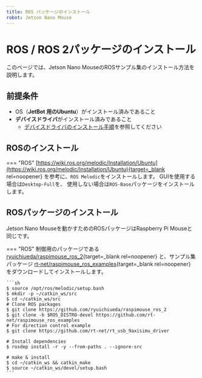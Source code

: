 ```yaml
---
title: ROS パッケージのインストール
robot: Jetson Nano Mouse
---
```


# ROS / ROS 2パッケージのインストール

このページでは、Jetson Nano MouseのROSサンプル集のインストール方法を説明します。

## 前提条件

- OS（**JetBot 用のUbuntu**）がインストール済みであること
- **デバイスドライバ**がインストール済みであること
    - [デバイスドライバのインストール手順](../driver/install.md)を参照してください

## ROSのインストール

=== "ROS"
    [https://wiki.ros.org/melodic/Installation/Ubuntu](https://wiki.ros.org/melodic/Installation/Ubuntu){target=_blank rel=noopener}
    を参考に、`ROS Melodic`をインストールします。
    GUIを使用する場合は`Desktop-Full`を、
    使用しない場合は`ROS-Base`パッケージをインストールします。

<!-- === "ROS 2"
    [https://docs.ros.org/en/foxy/Installation/Ubuntu-Install-Debians.html](https://docs.ros.org/en/foxy/Installation/Ubuntu-Install-Debians.html){target=_blank rel=noopener}
    を参考に、`ROS 2 Foxy`をインストールします。
    GUIを使用する場合は`Desktop-Full`を、
    使用しない場合は`ROS-Base`パッケージをインストールします。

    [https://docs.ros.org/en/foxy/Tutorials/Colcon-Tutorial.html](https://docs.ros.org/en/foxy/Tutorials/Colcon-Tutorial.html){target=_blank rel=noopener}
    を参考に、パッケージビルドツールの`colcon`をインストールします。 -->

## ROSパッケージのインストール

Jetson Nano Mouseを動かすためのROSパッケージはRaspberry Pi Mouseと同じです。

=== "ROS"
    制御用のパッケージである
    [ryuichiueda/raspimouse_ros_2](https://github.com/ryuichiueda/raspimouse_ros_2){target=_blank rel=noopener}
    と、サンプル集パッケージ
    [rt-net/raspimouse_ros_examples](https://github.com/rt-net/raspimouse_ros_examples){target=_blank rel=noopener}
    をダウンロードしてインストールします。

    ```sh
    $ source /opt/ros/melodic/setup.bash
    $ mkdir -p ~/catkin_ws/src
    $ cd ~/catkin_ws/src
    # Clone ROS packages
    $ git clone https://github.com/ryuichiueda/raspimouse_ros_2
    $ git clone -b $ROS_DISTRO-devel https://github.com/rt-net/raspimouse_ros_examples 
    # For direction control example
    $ git clone https://github.com/rt-net/rt_usb_9axisimu_driver

    # Install dependencies
    $ rosdep install -r -y --from-paths . --ignore-src      

    # make & install
    $ cd ~/catkin_ws && catkin_make
    $ source ~/catkin_ws/devel/setup.bash
    ```

<!-- === "ROS 2"
    サンプル集パッケージ
    [rt-net/raspimouse_ros2_examples](https://github.com/rt-net/raspimouse_ros2_examples){target=_blank rel=noopener}
    をダウンロードしてインストールします。

    ```sh
    $ source /opt/ros/foxy/setup.bash
    $ mkdir -p ~/ros2_ws/src
    $ cd ~/ros2_ws/src
    # Clone packages
    $ git clone https://github.com/rt-net/raspimouse_ros2_examples

    # Install dependencies
    $ rosdep install -r -y --from-paths . --ignore-src

    # make & install
    $ cd ~/ros2_ws
    $ colcon build --symlink-install
    $ source ~/ros2_ws/install/setup.bash
    ``` -->
